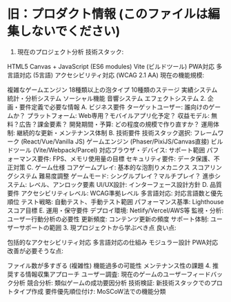 # 旧：プロダクト情報 (このファイルは編集しないでください)

1. 現在のプロジェクト分析
技術スタック:

HTML5 Canvas + JavaScript (ES6 modules)
Vite (ビルドツール)
PWA対応
多言語対応 (5言語)
アクセシビリティ対応 (WCAG 2.1 AA)
現在の機能規模:

複雑なゲームエンジン
18種類以上の泡タイプ
10種類のステージ
実績システム
統計・分析システム
ソーシャル機能
音響システム
エフェクトシステム
2. 企画・要件定義で必要な情報
A. ビジネス要件
ターゲットユーザー: 誰向けのゲームか？
プラットフォーム: Web専用？モバイルアプリ化予定？
収益モデル: 無料？広告？課金要素？
開発期間・予算: どの程度の規模で作り直すか？
運用体制: 継続的な更新・メンテナンス体制
B. 技術要件
技術スタック選択:
フレームワーク (React/Vue/Vanilla JS)
ゲームエンジン (Phaser/PixiJS/Canvas直接)
ビルドツール (Vite/Webpack/Parcel)
対応ブラウザ・デバイス: サポート範囲
パフォーマンス要件: FPS、メモリ使用量の目標
セキュリティ要件: データ保護、不正対策
C. ゲーム仕様
コアゲームプレイ:
基本的な泡割りメカニクス
スコアリングシステム
難易度調整
ゲームモード: シングルプレイ？マルチプレイ？
進歩システム: レベル、アンロック要素
UI/UX設計: インターフェース設計方針
D. 品質要件
アクセシビリティレベル: WCAG準拠レベル
多言語対応: 対応言語数と優先順位
テスト戦略: 自動テスト、手動テスト範囲
パフォーマンス基準: Lighthouse スコア目標
E. 運用・保守要件
デプロイ環境: Netlify/Vercel/AWS等
監視・分析: ユーザー行動分析の必要性
更新頻度: コンテンツ更新の頻度
サポート体制: ユーザーサポートの範囲
3. 現プロジェクトから学ぶべき点
良い点:

包括的なアクセシビリティ対応
多言語対応の仕組み
モジュラー設計
PWA対応
改善が必要そうな点:

ファイル数が多すぎる (複雑性)
機能過多の可能性
メンテナンス性の課題
4. 推奨する情報収集アプローチ
ユーザー調査: 現在のゲームのユーザーフィードバック分析
競合分析: 類似ゲームの成功要因分析
技術検証: 新技術スタックでのプロトタイプ作成
要件優先順位付け: MoSCoW法での機能分類